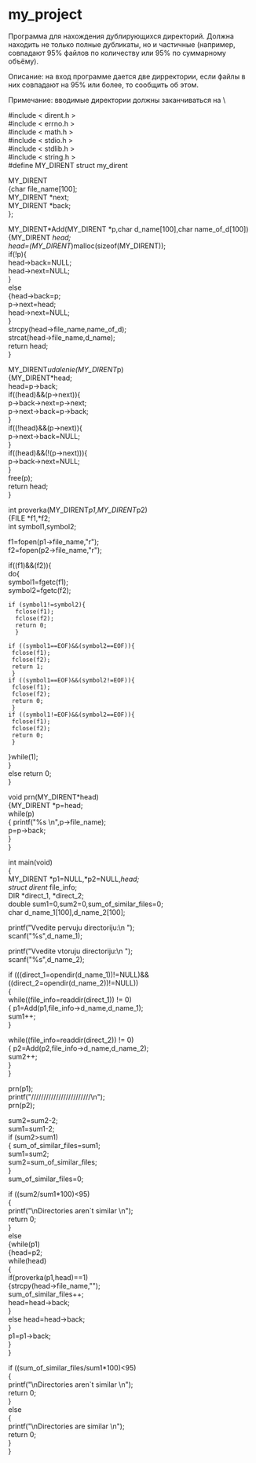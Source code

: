 # my_project
Программа для нахождения дублирующихся директорий. Должна находить не только полные дубликаты, но и частичные (например, совпадают 95% файлов по количеству или 95% по суммарному объёму).

Описание: на вход программе дается две дирректории, если файлы в них совпадают на 95% или более, то сообщить об этом.

Примечание: вводимые директории должны заканчиваться на \ 

 #include < dirent.h >                      
 #include < errno.h >                   
 #include < math.h >                
 #include < stdio.h >                  
 #include < stdlib.h >                
 #include < string.h >                  
 #define MY_DIRENT struct my_dirent                

MY_DIRENT                           
{char file_name[100];                  
 MY_DIRENT *next;                       
 MY_DIRENT *back;                      
};                                                       

MY_DIRENT*Add(MY_DIRENT *p,char d_name[100],char name_of_d[100])                     
{MY_DIRENT *head;                                       
 head=(MY_DIRENT*)malloc(sizeof(MY_DIRENT));                 
 if(!p){                           
    head->back=NULL;                       
    head->next=NULL;                        
  }                                 
 else                                       
  {head->back=p;                                   
   p->next=head;                           
   head->next=NULL;                                  
  }                                                      
 strcpy(head->file_name,name_of_d);                            
 strcat(head->file_name,d_name);                      
 return head;                            
}                                             
                                       
MY_DIRENT*udalenie(MY_DIRENT*p)                          
{MY_DIRENT*head;                                       
  head=p->back;                                     
  if((head)&&(p->next)){                                   
   p->back->next=p->next;                         
   p->next->back=p->back;                        
  }                                       
  if((!head)&&(p->next)){                           
   p->next->back=NULL;                      
  }                                 
  if((head)&&(!(p->next))){                        
   p->back->next=NULL;                     
  }                                    
  free(p);                         
  return head;                         
}                                             

int proverka(MY_DIRENT*p1,MY_DIRENT*p2)                   
{FILE *f1,*f2;                  
int symbol1,symbol2;                       
                              
f1=fopen(p1->file_name,"r");                                     
f2=fopen(p2->file_name,"r");                                   
                                                   
if((f1)&&(f2)){                                   
  do{                                  
    symbol1=fgetc(f1);                                
    symbol2=fgetc(f2);                            
                                         
    if (symbol1!=symbol2){                                     
      fclose(f1);                              
      fclose(f2);                                     
      return 0;                            
      }                                           

    if ((symbol1==EOF)&&(symbol2==EOF)){                       
     fclose(f1);                                       
     fclose(f2);                           
     return 1;                                       
     }                                    
    if ((symbol1==EOF)&&(symbol2!=EOF)){                           
     fclose(f1);                       
     fclose(f2);                         
     return 0;                          
     }                                               
    if ((symbol1!=EOF)&&(symbol2==EOF)){                                                           
     fclose(f1);                                           
     fclose(f2);                                                   
     return 0;                                                               
     }                                                                       
  }while(1);                             
}                                           
else return 0;                                               
}                                           
                                             
void prn(MY_DIRENT*head)                                                               
{MY_DIRENT *p=head;                        
 while(p)                                  
  { printf("%s \n",p->file_name);                              
    p=p->back;                                    
  }                                                            
}                              
                                          
                                          
int main(void)                                                                            
{                                                   
MY_DIRENT *p1=NULL,*p2=NULL,*head;                               
struct dirent* file_info;                            
DIR *direct_1, *direct_2;                                  
double sum1=0,sum2=0,sum_of_similar_files=0;                               
char d_name_1[100],d_name_2[100];                                 
                                            
printf("Vvedite pervuju directoriju:\n ");                               
scanf("%s",d_name_1);                                    
                                                  
printf("Vvedite vtoruju directoriju:\n ");                                               
scanf("%s",d_name_2);                                                  
                                       
if (((direct_1=opendir(d_name_1))!=NULL)&&((direct_2=opendir(d_name_2))!=NULL))                              
{                                                          
 while((file_info=readdir(direct_1)) != 0)                             
    { p1=Add(p1,file_info->d_name,d_name_1);                                 
      sum1++;                                    
    }                                   
                                
 while((file_info=readdir(direct_2)) != 0)                                    
    { p2=Add(p2,file_info->d_name,d_name_2);                          
      sum2++;                                       
    }                              
}                                     
                                  
prn(p1);                        
printf("////////////////////////\n");                             
prn(p2);                             
                                   
sum2=sum2-2;                              
sum1=sum1-2;                                   
if (sum2>sum1)                                       
{ sum_of_similar_files=sum1;                              
  sum1=sum2;                            
  sum2=sum_of_similar_files;                                     
}                                      
sum_of_similar_files=0;                                                   
                     
if ((sum2/sum1*100)<95)                              
{                          
    printf("\nDirectories aren`t similar \n");                             
    return 0;                              
}                        
else                        
{while(p1)                           
  {head=p2;                        
   while(head)                            
     {                                       
       if(proverka(p1,head)==1)                               
         {strcpy(head->file_name,"");                      
          sum_of_similar_files++;                                
          head=head->back;                               
         }                                   
        else head=head->back;                                     
     }                                      
   p1=p1->back;                                 
  }                         
}                                     
                                     
                               
if ((sum_of_similar_files/sum1*100)<95)                   
{                                   
    printf("\nDirectories aren`t similar \n");                      
    return 0;                            
}                          
else                        
{                      
   printf("\nDirectories are similar \n");                    
   return 0;                            
}                           
}                               
 
  
